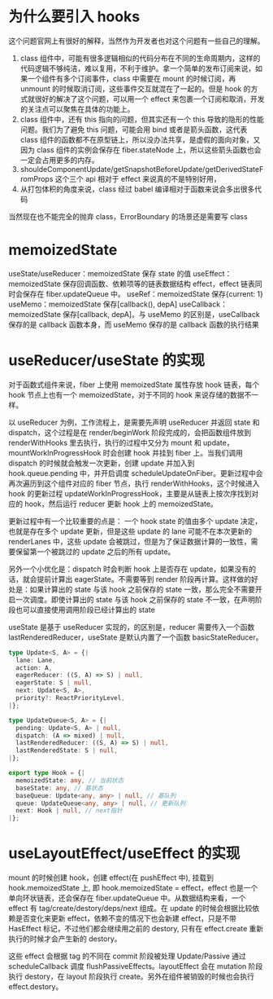 # 为什么要引入 hooks

这个问题官网上有很好的解释，当然作为开发者也对这个问题有一些自己的理解。

1. class 组件中，可能有很多逻辑相似的代码分布在不同的生命周期内，这样的代码逻辑不够纯洁，难以复用，不利于维护。拿一个简单的发布订阅来说，如果一个组件有多个订阅事件，class 中需要在 mount 的时候订阅，再 unmount 的时候取消订阅，这些事件交互就混在了一起的。但是 hook 的方式就很好的解决了这个问题，可以用一个 effect 来包裹一个订阅和取消，开发的关注点可以聚焦在具体的功能上。
2. class 组件中，还有 this 指向的问题，但其实还有一个 this 导致的隐形的性能问题。我们为了避免 this 问题，可能会用 bind 或者是箭头函数，这代表 class 组件的函数都不在原型链上，所以没办法共享，是虚假的面向对象，又因为 class 组件的实例会保存在 fiber.stateNode 上，所以这些箭头函数也会一定会占用更多的内存。
3. shouldeComponentUpdate/getSnapshotBeforeUpdate/getDerivedStateFromProps 这个三个 api 相对于 effect 来说真的不是特别好用，
4. 从打包体积的角度来说，class 经过 babel 编译相对于函数来说会多出很多代码

当然现在也不能完全的抛弃 class，ErrorBoundary 的场景还是需要写 class

# memoizedState

useState/useReducer：memoizedState 保存 state 的值
useEffect：memoizedState 保存回调函数、依赖项等的链表数据结构 effect，effect 链表同时会保存在 fiber.updateQueue 中。
useRef：memoizedState 保存{current: 1}
useMemo：memoizedState 保存[callback(), depA]
useCallback：memoizedState 保存[callback, depA]。与 useMemo 的区别是，useCallback 保存的是 callback 函数本身，而 useMemo 保存的是 callback 函数的执行结果

# useReducer/useState 的实现

对于函数式组件来说，fiber 上使用 memoizedState 属性存放 hook 链表，每个 hook 节点上也有一个 memoizedState，对于不同的 hook 来说存储的数据不一样。

以 useReducer 为例，工作流程上，是需要先声明 useReducer 并返回 state 和 dispatch，这个过程是在 render/beginWork 阶段完成的，会把函数组件放到 renderWithHooks 里去执行，执行的过程中又分为 mount 和 update，mountWorkInProgressHook 时会创建 hook 并挂到 fiber 上。当我们调用 dispatch 的时候就会触发一次更新，创建 update 并加入到 hook.queue.pending 中，并开启调度 scheduleUpdateOnFiber。更新过程中会再次遍历到这个组件对应的 fiber 节点，执行 renderWithHooks，这个时候进入 hook 的更新过程 updateWorkInProgressHook，主要是从链表上按次序找到对应的 hook，然后运行 reducer 更新 hook 上的 memoizedState。

更新过程中有一个比较重要的点是： 一个 hook state 的值由多个 update 决定，也就是存在多个 update 更新，但是这些 update 的 lane 可能不在本次更新的 renderLanes 中，这些 update 会被跳过，但是为了保证数据计算的一致性，需要保留第一个被跳过的 update 之后的所有 update。

另外一个小优化是：dispatch 时会判断 hook 上是否存在 update，如果没有的话，就会提前计算出 eagerState。不需要等到 render 阶段再计算。这样做的好处是：如果计算出的 state 与该 hook 之前保存的 state 一致，那么完全不需要开启一次调度。即使计算出的 state 与该 hook 之前保存的 state 不一致，在声明阶段也可以直接使用调用阶段已经计算出的 state

useState 是基于 useReducer 实现的，的区别是，reducer 需要传入一个函数 lastRenderedReducer，useState 是默认内置了一个函数 basicStateReducer。

```ts
type Update<S, A> = {|
  lane: Lane,
  action: A,
  eagerReducer: ((S, A) => S) | null,
  eagerState: S | null,
  next: Update<S, A>,
  priority?: ReactPriorityLevel,
|};

type UpdateQueue<S, A> = {|
  pending: Update<S, A> | null,
  dispatch: (A => mixed) | null,
  lastRenderedReducer: ((S, A) => S) | null,
  lastRenderedState: S | null,
|};

export type Hook = {|
  memoizedState: any, // 当前状态
  baseState: any, // 基状态
  baseQueue: Update<any, any> | null, // 基队列
  queue: UpdateQueue<any, any> | null, // 更新队列
  next: Hook | null, // next指针
|};
```

# useLayoutEffect/useEffect 的实现

mount 的时候创建 hook，创建 effect(在 pushEffect 中), 挂载到 hook.memoizedState 上, 即 hook.memoizedState = effect，effect 也是一个单向环状链表，还会保存在 fiber.updateQueue 中。从数据结构来看，一个 effect 有 tag/create/destory/deps/next 组成。在 update 的时候会根据比较依赖是否变化来更新 effect，依赖不变的情况下也会新建 effect，只是不带 HasEffect 标记，不过他们都会继续用之前的 destory, 只有在 effect.create 重新执行的时候才会产生新的 destory。

这些 effect 会根据 tag 的不同在 commit 阶段被处理 Update/Passive 通过 scheduleCallback 调度 flushPassiveEffects。layoutEffect 会在 mutation 阶段执行 destory，在 layout 阶段执行 create。另外在组件被销毁的时候也会执行 effect.destory。

